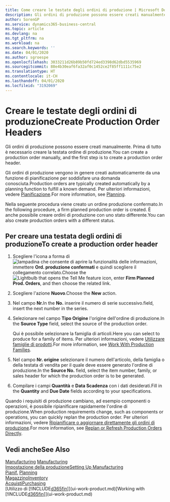 ```yaml
---
title: Come creare le testate degli ordini di produzione | Microsoft Docs
description: Gli ordini di produzione possono essere creati manualmente. Prima di tutto è necessario creare la testata ordine di produzione.
author: SorenGP
ms.service: dynamics365-business-central
ms.topic: article
ms.devlang: na
ms.tgt_pltfrm: na
ms.workload: na
ms.search.keywords: ''
ms.date: 04/01/2020
ms.author: sgroespe
ms.openlocfilehash: 3033211d26b89b50fd724ed3398d62dbd5535969
ms.sourcegitcommit: 88e4b30eaf6fa32af0c1452ce2f85ff1111c75e2
ms.translationtype: HT
ms.contentlocale: it-CH
ms.lasthandoff: 04/01/2020
ms.locfileid: "3192069"
---
```

# <a name="create-production-order-headers"></a><span data-ttu-id="36ba6-103">Creare le testate degli ordini di produzione</span><span class="sxs-lookup"><span data-stu-id="36ba6-103">Create Production Order Headers</span></span>
<span data-ttu-id="36ba6-104">Gli ordini di produzione possono essere creati manualmente. Prima di tutto è necessario creare la testata ordine di produzione.</span><span class="sxs-lookup"><span data-stu-id="36ba6-104">You can create a production order manually, and the first step is to create a production order header.</span></span>

<span data-ttu-id="36ba6-105">Gli ordini di produzione vengono in genere creati automaticamente da una funzione di pianificazione per soddisfare una domanda conosciuta.</span><span class="sxs-lookup"><span data-stu-id="36ba6-105">Production orders are typically created automatically by a planning function to fulfill a known demand.</span></span> <span data-ttu-id="36ba6-106">Per ulteriori informazioni, vedere [Pianificazione](production-planning.md).</span><span class="sxs-lookup"><span data-stu-id="36ba6-106">For more information, see [Planning](production-planning.md).</span></span>   

<span data-ttu-id="36ba6-107">Nella seguente procedura viene creato un ordine produzione confermato.</span><span class="sxs-lookup"><span data-stu-id="36ba6-107">In the following procedure, a firm planned production order is created.</span></span> <span data-ttu-id="36ba6-108">È anche possibile creare ordini di produzione con uno stato differente.</span><span class="sxs-lookup"><span data-stu-id="36ba6-108">You can also create production orders with a different status.</span></span>  

## <a name="to-create-a-production-order-header"></a><span data-ttu-id="36ba6-109">Per creare una testata degli ordini di produzione</span><span class="sxs-lookup"><span data-stu-id="36ba6-109">To create a production order header</span></span>  
1.  <span data-ttu-id="36ba6-110">Scegliere l'icona a forma di ![lampadina che consente di aprire la funzionalità delle informazioni](media/ui-search/search_small.png "Informazioni sull'operazione che si desidera eseguire"), immettere **Ord. produzione confermati** e quindi scegliere il collegamento correlato.</span><span class="sxs-lookup"><span data-stu-id="36ba6-110">Choose the ![Lightbulb that opens the Tell Me feature](media/ui-search/search_small.png "Tell me what you want to do") icon, enter **Firm Planned Prod. Orders**, and then choose the related link.</span></span>  
2.  <span data-ttu-id="36ba6-111">Scegliere l'azione **Nuovo**.</span><span class="sxs-lookup"><span data-stu-id="36ba6-111">Choose the **New** action.</span></span>  
3.  <span data-ttu-id="36ba6-112">Nel campo **Nr.**</span><span class="sxs-lookup"><span data-stu-id="36ba6-112">In the **No.**</span></span> <span data-ttu-id="36ba6-113">inserire il numero di serie successivo.</span><span class="sxs-lookup"><span data-stu-id="36ba6-113">field, insert the next number in the series.</span></span>  
4.  <span data-ttu-id="36ba6-114">Selezionare nel campo **Tipo Origine** l'origine dell'ordine di produzione.</span><span class="sxs-lookup"><span data-stu-id="36ba6-114">In the **Source Type** field, select the source of the production order.</span></span>

    <span data-ttu-id="36ba6-115">Qui è possibile selezionare la famiglia di articoli.</span><span class="sxs-lookup"><span data-stu-id="36ba6-115">Here you can select to produce for a family of items.</span></span> <span data-ttu-id="36ba6-116">Per ulteriori informazioni, vedere [Utilizzare famiglie di prodotti](production-how-work-family.md).</span><span class="sxs-lookup"><span data-stu-id="36ba6-116">For more information, see [Work With Production Families](production-how-work-family.md).</span></span>
5.  <span data-ttu-id="36ba6-117">Nel campo **Nr. origine** selezionare il numero dell'articolo, della famiglia o della testata di vendita per il quale deve essere generato l'ordine di produzione.</span><span class="sxs-lookup"><span data-stu-id="36ba6-117">In the **Source No.** field, select the item number, family, or sales header for which the production order is to be generated.</span></span>  
6.  <span data-ttu-id="36ba6-118">Compilare i campi **Quantità** e **Data Scadenza** con i dati desiderati.</span><span class="sxs-lookup"><span data-stu-id="36ba6-118">Fill in the **Quantity** and **Due Date** fields according to your specifications.</span></span>  

<span data-ttu-id="36ba6-119">Quando i requisiti di produzione cambiano, ad esempio componenti o operazioni, è possibile ripianificare rapidamente l'ordine di produzione.</span><span class="sxs-lookup"><span data-stu-id="36ba6-119">When production requirements change, such as components or operations, you can quickly replan the production order.</span></span> <span data-ttu-id="36ba6-120">Per ulteriori informazioni, vedere [Ripianificare o aggiornare direttamente gli ordini di produzione](production-how-to-replan-refresh-production-orders.md).</span><span class="sxs-lookup"><span data-stu-id="36ba6-120">For more information, see [Replan or Refresh Production Orders Directly](production-how-to-replan-refresh-production-orders.md).</span></span> 

## <a name="see-also"></a><span data-ttu-id="36ba6-121">Vedi anche</span><span class="sxs-lookup"><span data-stu-id="36ba6-121">See Also</span></span>  
<span data-ttu-id="36ba6-122">[Manufacturing](production-manage-manufacturing.md)  </span><span class="sxs-lookup"><span data-stu-id="36ba6-122">[Manufacturing](production-manage-manufacturing.md)  </span></span>  
[<span data-ttu-id="36ba6-123">Impostazione della produzione</span><span class="sxs-lookup"><span data-stu-id="36ba6-123">Setting Up Manufacturing</span></span>](production-configure-production-processes.md)  
<span data-ttu-id="36ba6-124">[Pianif.](production-planning.md)    </span><span class="sxs-lookup"><span data-stu-id="36ba6-124">[Planning](production-planning.md)    </span></span>  
[<span data-ttu-id="36ba6-125">Magazzino</span><span class="sxs-lookup"><span data-stu-id="36ba6-125">Inventory</span></span>](inventory-manage-inventory.md)  
[<span data-ttu-id="36ba6-126">Acquisti</span><span class="sxs-lookup"><span data-stu-id="36ba6-126">Purchasing</span></span>](purchasing-manage-purchasing.md)  
<span data-ttu-id="36ba6-127">[Utilizzo di [!INCLUDE[d365fin](includes/d365fin_md.md)]](ui-work-product.md)</span><span class="sxs-lookup"><span data-stu-id="36ba6-127">[Working with [!INCLUDE[d365fin](includes/d365fin_md.md)]](ui-work-product.md)</span></span>
